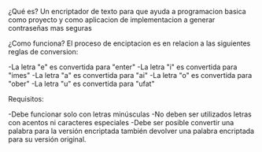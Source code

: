 ¿Qué es?
Un encriptador de texto para que ayuda a programacion basica como proyecto y como aplicacion de implementacion a generar contraseñas mas seguras

¿Como funciona?
El proceso de enciptacion es en relacion a las siguientes reglas de conversion:

-La letra "e" es convertida para "enter"
-La letra "i" es convertida para "imes"
-La letra "a" es convertida para "ai"
-La letra "o" es convertida para "ober"
-La letra "u" es convertida para "ufat"

Requisitos:

-Debe funcionar solo con letras minúsculas
-No deben ser utilizados letras con acentos ni caracteres especiales
-Debe ser posible convertir una palabra para la versión encriptada también devolver una palabra encriptada para su versión original.
